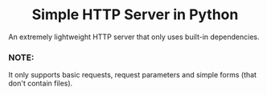 <h1 align="center">Simple HTTP Server in Python</h1>

An extremely lightweight HTTP server that only uses built-in dependencies.

### NOTE:
It only supports basic requests, request parameters and simple forms (that don't contain files).